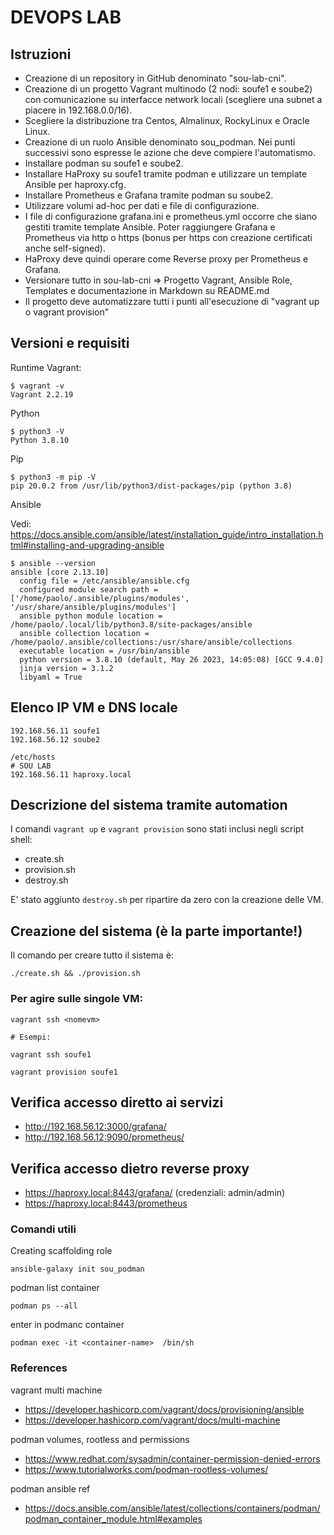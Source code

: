 # DEVOPS LAB

## Istruzioni

* Creazione di un repository in GitHub denominato "sou-lab-cni".
* Creazione di un progetto Vagrant multinodo (2 nodi: soufe1 e soube2) con comunicazione su interfacce network locali (scegliere una subnet a piacere in 192.168.0.0/16).
* Scegliere la distribuzione tra Centos, Almalinux, RockyLinux e Oracle Linux.
* Creazione di un ruolo Ansible denominato sou_podman. Nei punti successivi sono espresse le azione che deve compiere l'automatismo.
* Installare podman su soufe1 e soube2.
* Installare HaProxy su soufe1 tramite podman e utilizzare un template Ansible per haproxy.cfg.
* Installare Prometheus e Grafana tramite podman su soube2.
* Utilizzare volumi ad-hoc per dati e file di configurazione.
* I file di configurazione grafana.ini e prometheus.yml occorre che siano gestiti tramite template Ansible. Poter raggiungere Grafana e Prometheus via http o https (bonus per https con creazione certificati anche self-signed).
* HaProxy deve quindi operare come Reverse proxy per Prometheus e Grafana.
* Versionare tutto in sou-lab-cni => Progetto Vagrant, Ansible Role, Templates e documentazione in Markdown su README.md
* Il progetto deve automatizzare tutti i punti all'esecuzione di "vagrant up o vagrant provision"


## Versioni e requisiti

Runtime Vagrant:

```
$ vagrant -v
Vagrant 2.2.19
```

Python
```
$ python3 -V       
Python 3.8.10
```

Pip
```
$ python3 -m pip -V           
pip 20.0.2 from /usr/lib/python3/dist-packages/pip (python 3.8)
```


Ansible

Vedi: https://docs.ansible.com/ansible/latest/installation_guide/intro_installation.html#installing-and-upgrading-ansible

```
$ ansible --version
ansible [core 2.13.10]
  config file = /etc/ansible/ansible.cfg
  configured module search path = ['/home/paolo/.ansible/plugins/modules', '/usr/share/ansible/plugins/modules']
  ansible python module location = /home/paolo/.local/lib/python3.8/site-packages/ansible
  ansible collection location = /home/paolo/.ansible/collections:/usr/share/ansible/collections
  executable location = /usr/bin/ansible
  python version = 3.8.10 (default, May 26 2023, 14:05:08) [GCC 9.4.0]
  jinja version = 3.1.2
  libyaml = True
```


## Elenco IP VM e DNS locale

```
192.168.56.11 soufe1
192.168.56.12 soube2
```

```
/etc/hosts
# SOU LAB
192.168.56.11 haproxy.local
```

## Descrizione del sistema tramite automation

I comandi ```vagrant up``` e ```vagrant provision``` sono stati inclusi negli script shell:

- create.sh
- provision.sh
- destroy.sh

E' stato aggiunto ```destroy.sh``` per ripartire da zero con la creazione delle VM.


## Creazione del sistema (è la parte importante!)

Il comando per creare tutto il sistema è:
```
./create.sh && ./provision.sh
```

### Per agire sulle singole VM:

```
vagrant ssh <nomevm>

# Esempi:

vagrant ssh soufe1

vagrant provision soufe1
```


## Verifica accesso diretto ai servizi

- http://192.168.56.12:3000/grafana/
- http://192.168.56.12:9090/prometheus/


## Verifica accesso dietro reverse proxy

- https://haproxy.local:8443/grafana/  (credenziali: admin/admin)
- https://haproxy.local:8443/prometheus 
 

### Comandi utili


Creating scaffolding role
```
ansible-galaxy init sou_podman
```

podman list container
```
podman ps --all
```

enter in podmanc container
```
podman exec -it <container-name>  /bin/sh
```

### References

vagrant multi machine
- https://developer.hashicorp.com/vagrant/docs/provisioning/ansible
- https://developer.hashicorp.com/vagrant/docs/multi-machine


podman volumes, rootless and permissions
- https://www.redhat.com/sysadmin/container-permission-denied-errors
- https://www.tutorialworks.com/podman-rootless-volumes/

podman ansible ref

- https://docs.ansible.com/ansible/latest/collections/containers/podman/podman_container_module.html#examples


